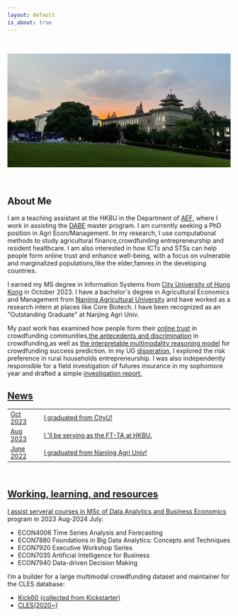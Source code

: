 ```yaml
---
layout: default
is_about: true
---
```


<p><br /></p>

<p><img src="me_banner.jpeg" alt="default" /></p>

<p><br /></p>

<h2>About Me</h2>

<p>
    I am a teaching assistant at the HKBU in the Department of <a href="https://bus.hkbu.edu.hk/eng/bus/department/aef/heads-message/index.jsp">AEF</a>, where I work in assisting the <a href="https://mscdabe.hkbu.edu.hk/eng/main/Index">DABE</a> master program. I am currently seeking a PhD position in Agri Econ/Management. In my research, I use computational methods to study agricultural finance,crowdfunding entrepreneurship and resident healthcare. I am also interested in how ICTs and STSs can help people form online trust and enhance well-being, with a focus on vulnerable and marginalized populations,like the elder,famres in the developing countries.
</p>

<p>
    I earned my MS degree in Information Systems from <a href="https://www.cb.cityu.edu.hk/is/">City University of Hong Kong</a> in October 2023. I have a bachelor's degree in Agricultural Economics and Management from <a href="https://www.njau.edu.cn/mainm.htm">Nanjing Agricultural University</a> and have worked as a research intern at places like Core Biotech. I have been recognized as an "Outstanding Graduate" at Nanjing Agri Univ.
</p>

<p>
    My past work has examined how people form their <a href="resources/MS_Onlinetrust.pdf">online trust</a> in crowdfunding communities,<a href="resources/MS_IS6912.pdf">the antecedents and discrimination</a> in crowdfunding,as well as <a href="https://zjzhang1999.github.io/cfmp.github.io/">the interpretable multimodality reasoning model</a> for crowdfunding success prediction. In my UG <a href="resources/UG_Dissertation.pdf">disseration</a>, I explored the risk preference in rural households entrepreneurship. I was also independently responsible for a field investigation of futures insurance in my sophomore year and drafted a simple <a href="resources/UG_Future insurance.pdf">investigation report.
</p>

<h2>News</h2>

<table style="width:100%">
    <tr>
        <td width="15%">Oct 2023</td>
        <td>I graduated from CityU!</td>
    </tr>
    <tr>
        <td width="15%">Aug 2023</td>
        <td>I 'll be serving as the FT-TA at HKBU. </td>
    </tr>
    <tr>
        <td width="15%">June 2022</td>
        <td>I graduated from Nanjing Agri Univ!</td>
    </tr>
</table>

<p><br /></p>

<h2 id="teaching-and-resources">Working, learning, and resources</h2>

<p>I assist serveral courses in <a href="https://mscdabe.hkbu.edu.hk/eng/programme/curriculum/index.jsp">MSc of Data Analytics and Business Economics </a> program in 2023 Aug-2024 July:</p>

<ul>
  <li>ECON4006 Time Series Analysis and Forecasting</li>
  <li>ECON7880 Foundations in Big Data Analytics: Concepts and Techniques</li>
  <li>ECON7920 Executive Workshop Series</li>
  <li>ECON7035 Artificial Intelligence for Business</li>
  <li>ECON7940 Data-driven Decision Making</li>
  
</ul>


<p>I’m a builder for a large multimodal crowdfunding dataset and maintainer for the CLES database:</p>
<ul>
  <li><a href="https://github.com/zjzhang1999/Kick60K">Kick60 (collected from Kickstarter)</a></li>
  <li> <a href="http://jscv.njau.edu.cn/#/data/visualization"> CLES(2020~)</a></li>
</ul>

<p><br /></p>





<!--
## About Me

I am a teaching assistant at the HKBU on the department of AEF, where I work in assisting the <a href="https://mscdabe.hkbu.edu.hk/eng/main/Index">DABE</a> master program. I am currently seeking the PhD position in information science/computuer science. In my research, I use computational methods to study online trust,data breaches and platform security. I am also interested sociolinguistic ideas,in other	words,how	to facilitate our	expression and thus animate	online communities.

I earned my MS degree in Infomation Systems from <a href="https://www.cb.cityu.edu.hk/is/">City University of Hong Kong</a> on Oct,2023. I have a bachlor's degree in Economics from the Nanjing Agricultural University and have worked as a research intern at places like Core Biotech. I 've been recognized as a "Outstanding Graduates" in Nanjing Agri Univ.

My past work has examined how people in crowdfunding communities form their online trust,how to mitigate data breaches in healthcare systems,and the interpretable	multimodality reasoning algorithm. 

<h2 id="news">News</h2>

<table style="width:100%">
  <tr>
    <td width="15%">May 2024</td>
    <td>Invited to give a keynote talk at the Workshop on Reference, Framing, and Perspective at LREC-COLING 2024 in Torino</td>
  </tr>
  <tr>
    <td width="15%">Nov 2023</td>
    <td>New preprint about <a href="https://arxiv.org/abs/2312.11803">guiding principles for NLP for healthcare</a> using maternal health as a case study</td>
  </tr>
  <tr>
    <td width="15%">Dec 2023</td>
    <td>Invited to give a keynote talk at NLP4DH in Tokyo</td>
  </tr>
  <tr>
</table>


## Publications

1. F.Bar, J.Doe: Effects of having a placeholder of a name
2. S.Holmes, J.Watson: Consequences of living with a sociopath in London

## Typography

This is a [link](http://google.com). Something *italics* and something **bold**.

Here is a table

Year | Award | Category
-----|-------|--------
2014 | Emmy  | Won Outstanding Lead Actor in a miniseries or a movie
2015 | BAFTA | Nominated for Best Leading Actor for Sherlock
2014 | Satellite | Won Best Actor miniseries or television film

Here is a horizontal rule

---

Here is a blockquote

> To a great mind, nothing is little
-->


